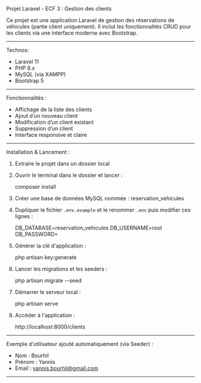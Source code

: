 Projet Laravel - ECF 3 : Gestion des clients

Ce projet est une application Laravel de gestion des réservations de véhicules (partie client uniquement).
Il inclut les fonctionnalités CRUD pour les clients via une interface moderne avec Bootstrap.

---

Technos:
- Laravel 11
- PHP 8.x
- MySQL (via XAMPP)
- Bootstrap 5

---

Fonctionnalités :
- Affichage de la liste des clients
- Ajout d’un nouveau client
- Modification d’un client existant
- Suppression d’un client
- Interface responsive et claire

---

Installation & Lancement :

1. Extraire le projet dans un dossier local

2. Ouvrir le terminal dans le dossier et lancer :

   composer install

3. Créer une base de données MySQL nommée :
   reservation_vehicules

4. Dupliquer le fichier `.env.example` et le renommer `.env`
   puis modifier ces lignes :

   DB_DATABASE=reservation_vehicules
   DB_USERNAME=root
   DB_PASSWORD=

5. Générer la clé d'application :

   php artisan key:generate

6. Lancer les migrations et les seeders :

   php artisan migrate --seed

7. Démarrer le serveur local :

   php artisan serve

8. Accéder à l'application :

   http://localhost:8000/clients

---

Exemple d’utilisateur ajouté automatiquement (via Seeder) :
- Nom : Bourhil
- Prénom : Yannis
- Email : yannis.bourhil@gmail.com


---
